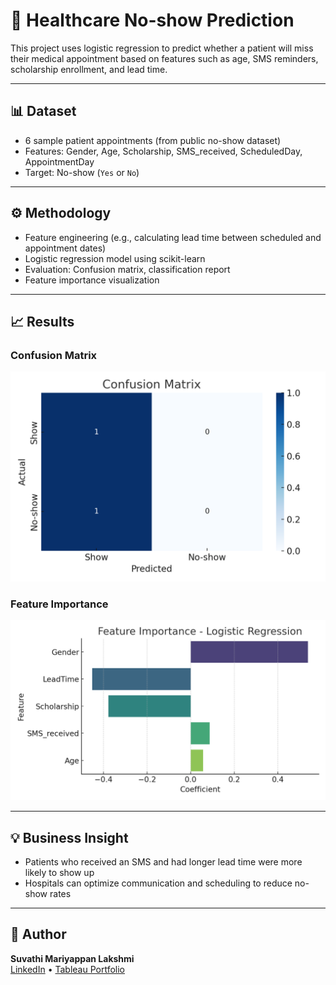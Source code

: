 # 🏥 Healthcare No-show Prediction

This project uses logistic regression to predict whether a patient will miss their medical appointment based on features such as age, SMS reminders, scholarship enrollment, and lead time.

---

## 📊 Dataset
- 6 sample patient appointments (from public no-show dataset)
- Features: Gender, Age, Scholarship, SMS_received, ScheduledDay, AppointmentDay
- Target: No-show (`Yes` or `No`)

---

## ⚙️ Methodology
- Feature engineering (e.g., calculating lead time between scheduled and appointment dates)
- Logistic regression model using scikit-learn
- Evaluation: Confusion matrix, classification report
- Feature importance visualization

---

## 📈 Results

### Confusion Matrix  
![Confusion Matrix](healthcare_confusion_matrix.png)

### Feature Importance  
![Feature Importance](healthcare_feature_importance.png)

---

## 💡 Business Insight
- Patients who received an SMS and had longer lead time were more likely to show up
- Hospitals can optimize communication and scheduling to reduce no-show rates

---

## 👤 Author
**Suvathi Mariyappan Lakshmi**  
[LinkedIn](https://linkedin.com/in/suvathi-m) • [Tableau Portfolio](https://public.tableau.com/app/profile/suvathi.mariyappan.lakshmi/vizzes)
